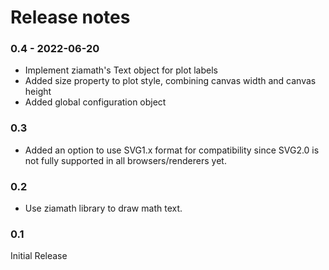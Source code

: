 # Release notes

### 0.4 - 2022-06-20

- Implement ziamath's Text object for plot labels
- Added size property to plot style, combining canvas width and canvas height
- Added global configuration object


### 0.3

- Added an option to use SVG1.x format for compatibility since SVG2.0 is not fully supported in all browsers/renderers yet.


### 0.2

- Use ziamath library to draw math text.


### 0.1

Initial Release
